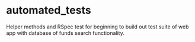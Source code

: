 # automated_tests
Helper methods and RSpec test for beginning to build out test suite of web app with database of funds search functionality.
